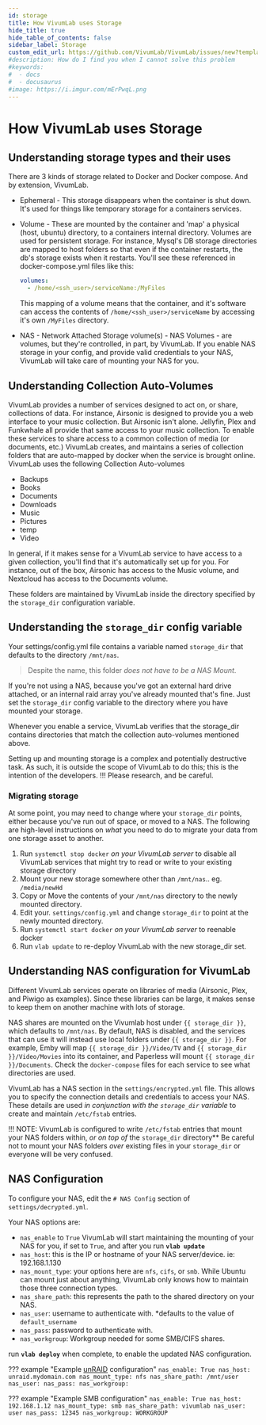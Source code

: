 ```yaml
---
id: storage
title: How VivumLab uses Storage
hide_title: true
hide_table_of_contents: false
sidebar_label: Storage
custom_edit_url: https://github.com/VivumLab/VivumLab/issues/new?template=documentation.md
#description: How do I find you when I cannot solve this problem
#keywords:
#  - docs
#  - docusaurus
#image: https://i.imgur.com/mErPwqL.png
---
```


# How VivumLab uses Storage

## Understanding storage types and their uses

There are 3 kinds of storage related to Docker and Docker compose. And by extension, VivumLab.

- Ephemeral - This storage disappears when the container is shut down. It's used for things like temporary storage for a containers services.

- Volume - These are mounted by the container and 'map' a physical (host, ubuntu) directory, to a containers internal directory. Volumes are used for persistent storage. For instance, Mysql's DB storage directories are mapped to host folders so that even if the container restarts, the db's storage exists when it restarts. You'll see these referenced in docker-compose.yml files like this:

  ```yml
  volumes:
    - /home/<ssh_user>/serviceName:/MyFiles
  ```

  This mapping of a volume means that the container, and it's software can access the contents of `/home/<ssh_user>/serviceName` by accessing it's own `/MyFiles` directory.

- NAS - Network Attached Storage volume(s) - NAS Volumes - are volumes, but they're controlled, in part, by VivumLab. If you enable NAS storage in your config, and provide valid credentials to your NAS, VivumLab will take care of mounting your NAS for you.

## Understanding Collection Auto-Volumes

VivumLab provides a number of services designed to act on, or share, collections of data. For instance, Airsonic is designed to provide you a web interface to your music collection. But Airsonic isn't alone. Jellyfin, Plex and Funkwhale all provide that same access to your music collection. To enable these services to share access to a common collection of media (or documents, etc.) VivumLab creates, and maintains a series of collection folders that are auto-mapped by docker when the service is brought online. VivumLab uses the following Collection Auto-volumes

- Backups
- Books
- Documents
- Downloads
- Music
- Pictures
- temp
- Video

In general, if it makes sense for a VivumLab service to have access to a given collection, you'll find that it's automatically set up for you. For instance, out of the box, Airsonic has access to the Music volume, and Nextcloud has access to the Documents volume.

These folders are maintained by VivumLab inside the directory specified by the `storage_dir` configuration variable.

## Understanding the `storage_dir` config variable

Your settings/config.yml file contains a variable named `storage_dir` that defaults to the directory `/mnt/nas`.

> Despite the name, this folder _does not have to be a NAS Mount_.

If you're not using a NAS, because you've got an external hard drive attached, or an internal raid array you've already mounted that's fine. Just set the `storage_dir` config variable to the directory where you have mounted your storage.

Whenever you enable a service, VivumLab verifies that the storage_dir contains directories that match the collection auto-volumes mentioned above.

Setting up and mounting storage is a complex and potentially destructive task. As such, it is outside the scope of VivumLab to do this; this is the intention of the developers.
!!! Please research, and be careful.

### Migrating storage

At some point, you may need to change where your `storage_dir` points, either because you've run out of space, or moved to a NAS. The following are high-level instructions on _what_ you need to do to migrate your data from one storage asset to another.

1. Run `systemctl stop docker` _on your VivumLab server_ to disable all VivumLab services that might try to read or write to your existing storage directory
2. Mount your new storage somewhere other than `/mnt/nas`.. eg. `/media/newHd`
3. Copy or Move the contents of your `/mnt/nas` directory to the newly mounted directory.
4. Edit your. `settings/config.yml` and change `storage_dir` to point at the newly mounted directory.
5. Run `systemctl start docker` _on your VivumLab server_ to reenable docker
6. Run `vlab update` to re-deploy VivumLab with the new storage_dir set.

## Understanding NAS configuration for VivumLab

Different VivumLab services operate on libraries of media (Airsonic, Plex, and Piwigo as examples). Since these libraries can be large, it makes sense to keep them on another machine with lots of storage.

NAS shares are mounted on the Vivumlab host under `{{ storage_dir }}`, which defaults to `/mnt/nas`. By default, NAS is disabled, and the services that can use it will instead use local folders under `{{ storage_dir }}`.
For example, Emby will map `{{ storage_dir }}/Video/TV` and `{{ storage_dir }}/Video/Movies` into its container, and Paperless will mount `{{ storage_dir }}/Documents`. Check the `docker-compose` files for each service to see what directories are used.

VivumLab has a NAS section in the `settings/encrypted.yml` file. This allows you to specify the connection details and credentials to access your NAS. These details are used _in conjunction with the `storage_dir` variable_ to create and maintain `/etc/fstab` entries.

!!! NOTE: VivumLab is configured to write `/etc/fstab` entries that mount your NAS folders within, _or on top of_ the `storage_dir` directory** Be careful not to mount your NAS folders _over_ existing files in your `storage_dir` or everyone will be very confused.

## NAS Configuration

To configure your NAS, edit the `# NAS Config` section of `settings/decrypted.yml`.

Your NAS options are:

- `nas_enable` to `True` VivumLab will start maintaining the mounting of your NAS for you, if set to `True`, and after you run **`vlab update`**
- `nas_host`: this is the IP or hostname of your NAS server/device. ie: 192.168.1.130
- `nas_mount_type`: your options here are `nfs`, `cifs`, or `smb`. While Ubuntu can mount just about anything, VivumLab only knows how to maintain those three connection types.
- `nas_share_path`: this represents the path to the shared directory on your NAS.
- `nas_user`: username to authenticate with. \*defaults to the value of `default_username`
- `nas_pass`: password to authenticate with.
- `nas_workgroup`: Workgroup needed for some SMB/CIFS shares.

run **`vlab deploy`** when complete, to enable the updated NAS configuration.

??? example "Example [unRAID](https://unraid.net) configuration"
    ```
    nas_enable: True
    nas_host: unraid.mydomain.com
    nas_mount_type: nfs
    nas_share_path: /mnt/user
    nas_user:
    nas_pass:
    nas_workgroup:
    ```

??? example "Example SMB configuration"
    ```
    nas_enable: True
    nas_host: 192.168.1.12
    nas_mount_type: smb
    nas_share_path: vivumlab
    nas_user: user
    nas_pass: 12345
    nas_workgroup: WORKGROUP
    ```
